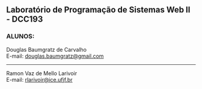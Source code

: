 ## Laboratório de Programação de Sistemas Web II - DCC193


### ALUNOS:

Douglas Baumgratz de Carvalho <br>
E-mail: douglas.baumgratz@gmail.com  

---
Ramon Vaz de Mello Larivoir <br>
E-mail: rlarivoir@ice.ufjf.br
